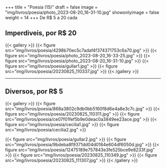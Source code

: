 +++
title = "Poesia (15)"
draft = false
image = "img/livros/poesia/photo_2023-08-20_16-31-10.jpg"
showonlyimage = false
weight = 14
+++
De <span class="price">R$ 5 a 20</span> cada
<!--more-->
## Imperdiveis, por R$ 20

{{< gallery >}}
{{< figure src="img/livros/poesia/4298b70ec5c7adaf4f374371753c6a70.jpg" >}}
{{< figure src="img/livros/poesia/photo_2023-08-20_16-33-25.jpg" >}}
{{< figure src="img/livros/poesia/photo_2023-08-20_16-31-10.jpg" >}}
{{< figure src="img/livros/poesia/gullar1.jpg" >}}
{{< figure src="img/livros/poesia/20230825_110337.jpg" >}}
{{< /gallery >}}

---

## Diversos, por R$ 5

{{< gallery >}}
{{< figure src="img/livros/poesia/868a3802c9db0bb5160f8d6e4a8e3c7c.jpg" >}}
{{< figure src="img/livros/poesia/20230825_110311.jpg" >}}
{{< figure src="img/livros/poesia/ce07f01fef5b9e0deac0a3849ee23ace.jpg" >}}
{{< figure src="img/livros/poesia/cecilia1.jpg" >}}
{{< figure src="img/livros/poesia/cecilia2.jpg" >}}

{{< figure src="img/livros/poesia/gullar2.jpg" >}}
{{< figure src="img/livros/poesia/9bdeba8f9371dd04d0184e604df6050d.jpg" >}}
{{< figure src="img/livros/poesia/12475189e757843e3fe525bce9e8233f.jpg" >}}
{{< figure src="img/livros/poesia/20230825_110349.jpg" >}}
{{< figure src="img/livros/poesia/20230825_111307.jpg" >}}
{{< /gallery >}}